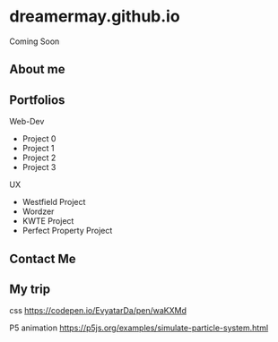 # dreamermay.github.io
Coming Soon


## About me

## Portfolios

Web-Dev
* Project 0
* Project 1
* Project 2
* Project 3

UX
* Westfield Project
* Wordzer
* KWTE Project
* Perfect Property Project

## Contact Me

## My trip

css
https://codepen.io/EvyatarDa/pen/waKXMd

P5 animation
https://p5js.org/examples/simulate-particle-system.html
